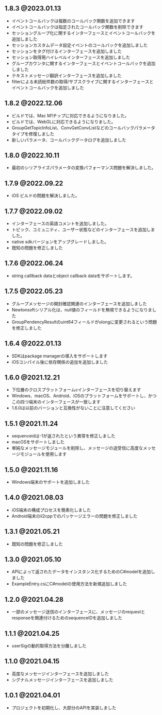 
## 1.8.3 @2023.01.13
- イベントコールバックは複数のコールバック関数を追加できます
- イベントコールバックは指定されたコールバック関数を削除できます
- セッショングループ化に関するインターフェースとイベントコールバックを追加しました
- セッションカスタムデータ設定イベントのコールバックを追加しました
- セッションをタグ付けるインターフェースを追加しました
- セッション取得用ハイレベルインターフェースを追加しました
- グループカウンタに関するインターフェースとイベントコールバックを追加しました
- テキストメッセージ翻訳インターフェースを追加しました
- filterによる未読総件数の取得/サブスクライブに関するインターフェースとイベントコールバックを追加しました

## 1.8.2 @2022.12.06

- ビルドでは、Mac M1チップに対応できるようになりました。
- ビルドでは、WebGLに対応できるようになりました。
- GroupGetTopicInfoList、ConvGetConvListなどのコールバックパラメータタイプを修復しました
- 新しいパラメータ、コールバックデータログを追加しました

## 1.8.0 @2022.10.11
- 最初のシリアライズパラメータの変換パフォーマンス問題を解決しました。

## 1.7.9 @2022.09.22
- iOS ビルドの問題を解決しました。

## 1.7.7 @2022.09.02
- インターフェースの英語コメントを追加しました。
- トピック、コミュニティ、ユーザー状態などのインターフェースを追加しました。
- native sdkバージョンをアップグレードしました。
- 既知の問題を修正しました

## 1.7.6 @2022.06.24
- string calllback dataとobject callback dataをサポートします。

## 1.7.5 @2022.05.23
- グループメッセージの開封確認関連のインターフェースを追加しました
- Newtonsoftシリアル化は、null値のフィールドを無視できるようになりました
- GroupPendencyResultのuint64フィールドがulongに変更されるという問題を修正しました

## 1.6.4 @2022.01.13
- SDKはpackage managerの導入をサポートします
- iOSコンパイル後に依存関係の追加を追加しました

## 1.6.0 @2021.12.21
- 下位層のクロスプラットフォームcインターフェースを切り替えます
- Windows、macOS、Android、iOSのプラットフォームをサポートし、かつこの四つ端末のインターフェースが一致します
- 1.6.0は以前のバーションと互換性がないことに注意してください


## 1.5.1 @2021.11.24
- sequenceidは-1が返されたという異常を修正しました
- macOSをサポートしました
- 単純なメッセージモジュールを削除し、メッセージの送受信に高度なメッセージモジュールを使用します

## 1.5.0 @2021.11.16
- Windows端末のサポートを追加しました


## 1.4.0 @2021.08.03
- iOS端末の構成プロセスを簡素化しました
- Android端末のil2cppでのパッケージエラーの問題を修正しました

## 1.3.1 @2021.05.21

- 既知の問題を修正しました

## 1.3.0 @2021.05.10

- APIによって返されたデータをインスタンス化するためのC#modelを追加しました
- ExampleEntry.csにC#modelの使用方法を新規追加しました

## 1.2.0 @2021.04.28

- 一部のメッセージ送信のインターフェースに、メッセージのrequestとresponseを関連付けるためのsequenceIDを追加しました

## 1.1.1 @2021.04.25

- userSigの動的取得方法を分離しました

## 1.1.0 @2021.04.15

- 高度なメッセージインターフェースを追加しました
- シグナルメッセージインターフェースを追加しました

## 1.0.1 @2021.04.01

- プロジェクトを初期化し、大部分のAPIを実装しました
